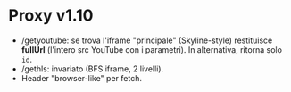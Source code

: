 # Proxy v1.10
- /getyoutube: se trova l'iframe "principale" (Skyline-style) restituisce **fullUrl** (l'intero src YouTube con i parametri). In alternativa, ritorna solo `id`.
- /gethls: invariato (BFS iframe, 2 livelli).
- Header "browser-like" per fetch.
